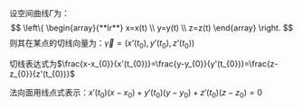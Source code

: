 设空间曲线$\Gamma$为：
$$
\left\{  
             \begin{array}{**lr**}  
              x=x(t)          \\  
                y=y(t)
               \\
              z=z(t) 
             \end{array}  
\right.  
$$
则其在某点的切线向量为：$\vec{\gamma}=(x\text{'}(t_{0}),y\text{'}(t_{0}),z\text{'}(t_{0}))$

切线表达式为$\frac{x-x_{0}}{x'(t_{0})}=\frac{y-y_{0}}{y'(t_{0})}=\frac{z-z_{0}}{z'(t_{0})}$

法向面用线点式表示：$x'(t_{0})(x-x_{0})+y'(t_{0})(y-y_{0})+z'(t_{0})(z-z_{0})=0$
